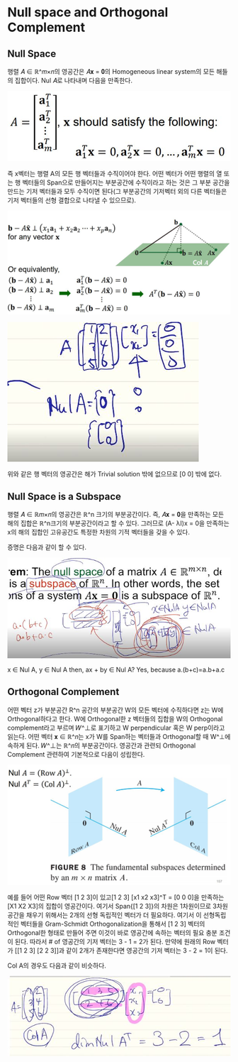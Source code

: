 # Null space and Orthogonal Complement

## Null Space

행렬 𝐴 ∈ ℝ^𝑚×𝑛의 영공간은  𝐴𝐱 = 𝟎의 Homogeneous linear system의 모든 해들의 집합이다. Nul 𝐴로 나타내며 다음을 만족한다. 

![](./Figure/Null_space_and_Orthogonal_Complement1.JPG)

즉 x벡터는 행렬 A의 모든 행 벡터들과 수직이어야 한다. 어떤 벡터가 어떤 행렬의 열 또는 행 벡터들의 Span으로 만들어지는 부분공간에 수직이라고 하는 것은 그 부분 공간을 만드는 기저 벡터들과 모두 수직이면 된다(그 부분공간의 기저벡터 외의 다른 벡터들은 기저 벡터들의 선형 결합으로 나타낼 수 있으므로).

![](./Figure/Null_space_and_Orthogonal_Complement3.JPG)

![](./Figure/Null_space_and_Orthogonal_Complement2.JPG)

위와 같은 행 벡터의 영공간은 해가 Trivial solution 밖에 없으므로 [0 0] 밖에 없다.



## Null Space is a Subspace

행렬 𝐴 ∈ ℝ𝑚×𝑛의 영공간은 ℝ^n 크기의 부분공간이다. 즉, 𝐴𝐱 = 𝟎을 만족하는 모든 해의 집합은 ℝ^n크기의 부분공간이라고 할 수 있다. 그러므로 (A- λI)x = 0을 만족하는 x의 해의 집합인 고유공간도 특정한 차원의 기적 벡터들을 갖을 수 있다. 

증명은 다음과 같이 할 수 있다. 

![](./Figure/Null_space_and_Orthogonal_Complement5.JPG)

x ∈ Nul A, y ∈ Nul A then, ax + by ∈ Nul A? Yes, because a.(b+c)=a.b+a.c



## Orthogonal Complement

어떤 벡터 z가 부분공간 R^n 공간의 부분공간 W의 모든 벡터에 수직하다면 z는 W에 Orthogonal하다고 한다. W에 Orthogonal한 z 벡터들의 집합을 W의 Orthogonal complement라고 부르며 𝑊^⊥로 표기하고 W perpendicular 혹은 W perp이라고 읽는다. 어떤 벡터 𝐱 ∈ ℝ^𝑛는 x가 W를 Span하는 벡터들과 Orthogonal할 때 W^⊥에 속하게 된다. 𝑊^⊥는 ℝ^𝑛의 부분공간이다. 영공간과 관련되 Orthogonal Complement 관련하여 기본적으로 다음이 성립한다. 

![](./Figure/Null_space_and_Orthogonal_Complement6.JPG)  

예를 들어 어떤 Row 벡터 [1 2 3]이 있고[1 2 3] [x1 x2 x3]^T = [0 0 0]을 만족하는 [X1 X2 X3]의 집합이 영공간이다. 여기서 Span{[1 2 3]}의 차원은 1차원이므로 3차원 공간을 채우기 위해서는 2개의 선형 독립적인 벡터가 더 필요하다. 여기서 이 선형독립적인 벡터들을 Gram-Schmidt Orthogonalization을 통해서 [1 2 3] 벡터의 Orthogonal한 형태로 만들어 주면 이것이 바로 영공간에 속하는 벡터의 필요 충분 조건이 된다. 따라서 # of 영공간의 기저 벡터는 3 - 1 = 2가 된다. 만약에 원래의 Row 벡터가 [[1 2 3] [2 2 3]]과 같이 2개가 존재한다면 영공간의 기저 벡터는 3 - 2 = 1이 된다. 

Col A의 경우도 다음과 같이 비슷하다.

![](./Figure/Null_space_and_Orthogonal_Complement4.JPG)

